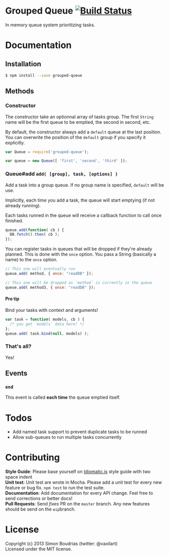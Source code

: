 Grouped Queue [![Build Status](https://travis-ci.org/SBoudrias/grouped-queue.png?branch=master)](https://travis-ci.org/SBoudrias/grouped-queue)
==============

In memory queue system prioritizing tasks.


Documentation
=============

Installation
-------------

``` bash
$ npm install --save grouped-queue
```

Methods
------------

### Constructor

The constructor take an optionnal array of tasks group. The first `String` name will be the first queue to be emptied, the second in second, etc.

By default, the constructor always add a `default` queue at the last position. You can overwrite the position of the `default` group if you specify it explicitly.

``` javascript
var Queue = require('grouped-queue');

var queue = new Queue([ 'first', 'second', 'third' ]);
```

### Queue#add `add( [group], task, [options] )`

Add a task into a group queue. If no group name is specified, `default` will be use.

Implicitly, each time you add a task, the queue will start emptying (if not already running).

Each tasks runned in the queue will receive a callback function to call once finished.

``` javascript
queue.add(function( cb ) {
  DB.fetch().then( cb );
});
```

You can register tasks in queues that will be dropped if they're already planned. This is done with the `once` option. You pass a String (basically a name) to the `once` option.

``` javascript
// This one will eventually run
queue.add( method, { once: "readDB" });

// This one will be dropped as `method` is currently in the queue
queue.add( method3, { once: "readDB" });
```

#### Pro tip

Bind your tasks with context and arguments!

``` javascript
var task = function( models, cb ) {
  /* you get `models` data here! */
};
queue.add( task.bind(null, models) );
```

### That's all?

Yes!

Events
-------------

### `end`

This event is called **each time** the queue emptied itself.

Todos
==========

+ Add named task support to prevent duplicate tasks to be runned
+ Allow sub-queues to run multiple tasks concurrently


Contributing
=====================

**Style Guide**: Please base yourself on [Idiomatic.js](https://github.com/rwldrn/idiomatic.js) style guide with two space indent  
**Unit test**: Unit test are wrote in Mocha. Please add a unit test for every new feature
or bug fix. `npm test` to run the test suite.  
**Documentation**: Add documentation for every API change. Feel free to send corrections
or better docs!  
**Pull Requests**: Send _fixes_ PR on the `master` branch. Any new features should be send on the `wip`branch.


License
=====================

Copyright (c) 2013 Simon Boudrias (twitter: @vaxilart)  
Licensed under the MIT license.
